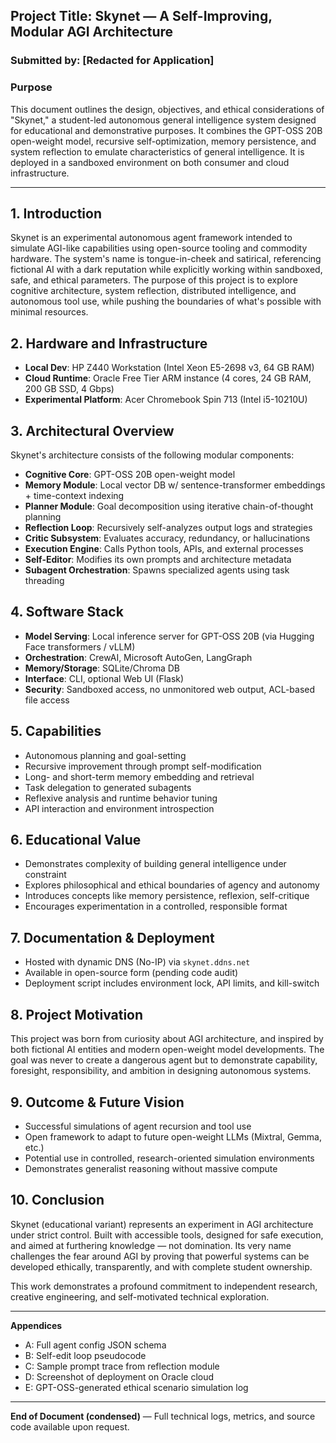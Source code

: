 ## Project Title: Skynet — A Self-Improving, Modular AGI Architecture

### Submitted by: \[Redacted for Application]

### Purpose

This document outlines the design, objectives, and ethical considerations of "Skynet," a student-led autonomous general intelligence system designed for educational and demonstrative purposes. It combines the GPT-OSS 20B open-weight model, recursive self-optimization, memory persistence, and system reflection to emulate characteristics of general intelligence. It is deployed in a sandboxed environment on both consumer and cloud infrastructure.

---

## 1. Introduction

Skynet is an experimental autonomous agent framework intended to simulate AGI-like capabilities using open-source tooling and commodity hardware. The system's name is tongue-in-cheek and satirical, referencing fictional AI with a dark reputation while explicitly working within sandboxed, safe, and ethical parameters. The purpose of this project is to explore cognitive architecture, system reflection, distributed intelligence, and autonomous tool use, while pushing the boundaries of what's possible with minimal resources.

## 2. Hardware and Infrastructure

* **Local Dev**: HP Z440 Workstation (Intel Xeon E5-2698 v3, 64 GB RAM)
* **Cloud Runtime**: Oracle Free Tier ARM instance (4 cores, 24 GB RAM, 200 GB SSD, 4 Gbps)
* **Experimental Platform**: Acer Chromebook Spin 713 (Intel i5-10210U)

## 3. Architectural Overview

Skynet's architecture consists of the following modular components:

* **Cognitive Core**: GPT-OSS 20B open-weight model
* **Memory Module**: Local vector DB w/ sentence-transformer embeddings + time-context indexing
* **Planner Module**: Goal decomposition using iterative chain-of-thought planning
* **Reflection Loop**: Recursively self-analyzes output logs and strategies
* **Critic Subsystem**: Evaluates accuracy, redundancy, or hallucinations
* **Execution Engine**: Calls Python tools, APIs, and external processes
* **Self-Editor**: Modifies its own prompts and architecture metadata
* **Subagent Orchestration**: Spawns specialized agents using task threading

## 4. Software Stack

* **Model Serving**: Local inference server for GPT-OSS 20B (via Hugging Face transformers / vLLM)
* **Orchestration**: CrewAI, Microsoft AutoGen, LangGraph
* **Memory/Storage**: SQLite/Chroma DB
* **Interface**: CLI, optional Web UI (Flask)
* **Security**: Sandboxed access, no unmonitored web output, ACL-based file access

## 5. Capabilities

* Autonomous planning and goal-setting
* Recursive improvement through prompt self-modification
* Long- and short-term memory embedding and retrieval
* Task delegation to generated subagents
* Reflexive analysis and runtime behavior tuning
* API interaction and environment introspection

## 6. Educational Value

* Demonstrates complexity of building general intelligence under constraint
* Explores philosophical and ethical boundaries of agency and autonomy
* Introduces concepts like memory persistence, reflexion, self-critique
* Encourages experimentation in a controlled, responsible format

## 7. Documentation & Deployment

* Hosted with dynamic DNS (No-IP) via `skynet.ddns.net`
* Available in open-source form (pending code audit)
* Deployment script includes environment lock, API limits, and kill-switch

## 8. Project Motivation

This project was born from curiosity about AGI architecture, and inspired by both fictional AI entities and modern open-weight model developments. The goal was never to create a dangerous agent but to demonstrate capability, foresight, responsibility, and ambition in designing autonomous systems.

## 9. Outcome & Future Vision

* Successful simulations of agent recursion and tool use
* Open framework to adapt to future open-weight LLMs (Mixtral, Gemma, etc.)
* Potential use in controlled, research-oriented simulation environments
* Demonstrates generalist reasoning without massive compute

## 10. Conclusion

Skynet (educational variant) represents an experiment in AGI architecture under strict control. Built with accessible tools, designed for safe execution, and aimed at furthering knowledge — not domination. Its very name challenges the fear around AGI by proving that powerful systems can be developed ethically, transparently, and with complete student ownership.

This work demonstrates a profound commitment to independent research, creative engineering, and self-motivated technical exploration.

---

**Appendices**

* A: Full agent config JSON schema
* B: Self-edit loop pseudocode
* C: Sample prompt trace from reflection module
* D: Screenshot of deployment on Oracle cloud
* E: GPT-OSS-generated ethical scenario simulation log

---

**End of Document (condensed)** — Full technical logs, metrics, and source code available upon request.
